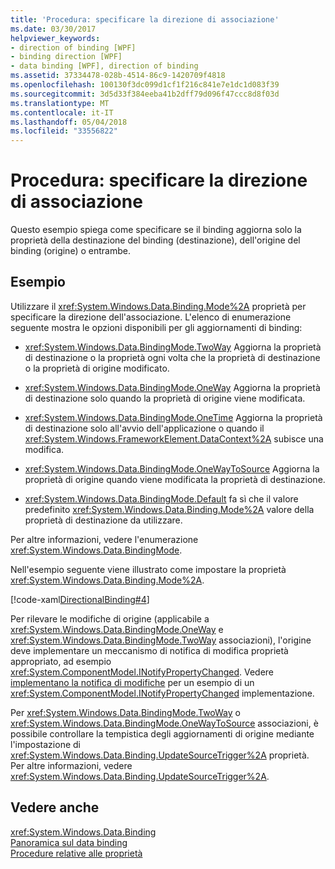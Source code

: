 ```yaml
---
title: 'Procedura: specificare la direzione di associazione'
ms.date: 03/30/2017
helpviewer_keywords:
- direction of binding [WPF]
- binding direction [WPF]
- data binding [WPF], direction of binding
ms.assetid: 37334478-028b-4514-86c9-1420709f4818
ms.openlocfilehash: 100130f3dc099d1cf1f216c841e7e1dc1d083f39
ms.sourcegitcommit: 3d5d33f384eeba41b2dff79d096f47ccc8d8f03d
ms.translationtype: MT
ms.contentlocale: it-IT
ms.lasthandoff: 05/04/2018
ms.locfileid: "33556822"
---
```

# <a name="how-to-specify-the-direction-of-the-binding"></a>Procedura: specificare la direzione di associazione
Questo esempio spiega come specificare se il binding aggiorna solo la proprietà della destinazione del binding (destinazione), dell'origine del binding (origine) o entrambe.  
  
## <a name="example"></a>Esempio  
 Utilizzare il <xref:System.Windows.Data.Binding.Mode%2A> proprietà per specificare la direzione dell'associazione. L'elenco di enumerazione seguente mostra le opzioni disponibili per gli aggiornamenti di binding:  
  
-   <xref:System.Windows.Data.BindingMode.TwoWay> Aggiorna la proprietà di destinazione o la proprietà ogni volta che la proprietà di destinazione o la proprietà di origine modificato.  
  
-   <xref:System.Windows.Data.BindingMode.OneWay> Aggiorna la proprietà di destinazione solo quando la proprietà di origine viene modificata.  
  
-   <xref:System.Windows.Data.BindingMode.OneTime> Aggiorna la proprietà di destinazione solo all'avvio dell'applicazione o quando il <xref:System.Windows.FrameworkElement.DataContext%2A> subisce una modifica.  
  
-   <xref:System.Windows.Data.BindingMode.OneWayToSource> Aggiorna la proprietà di origine quando viene modificata la proprietà di destinazione.  
  
-   <xref:System.Windows.Data.BindingMode.Default> fa sì che il valore predefinito <xref:System.Windows.Data.Binding.Mode%2A> valore della proprietà di destinazione da utilizzare.  
  
 Per altre informazioni, vedere l'enumerazione <xref:System.Windows.Data.BindingMode>.  
  
 Nell'esempio seguente viene illustrato come impostare la proprietà <xref:System.Windows.Data.Binding.Mode%2A>.  
  
 [!code-xaml[DirectionalBinding#4](../../../../samples/snippets/csharp/VS_Snippets_Wpf/DirectionalBinding/CSharp/Page1.xaml#4)]  
  
 Per rilevare le modifiche di origine (applicabile a <xref:System.Windows.Data.BindingMode.OneWay> e <xref:System.Windows.Data.BindingMode.TwoWay> associazioni), l'origine deve implementare un meccanismo di notifica di modifica proprietà appropriato, ad esempio <xref:System.ComponentModel.INotifyPropertyChanged>. Vedere [implementano la notifica di modifiche](../../../../docs/framework/wpf/data/how-to-implement-property-change-notification.md) per un esempio di un <xref:System.ComponentModel.INotifyPropertyChanged> implementazione.  
  
 Per <xref:System.Windows.Data.BindingMode.TwoWay> o <xref:System.Windows.Data.BindingMode.OneWayToSource> associazioni, è possibile controllare la tempistica degli aggiornamenti di origine mediante l'impostazione di <xref:System.Windows.Data.Binding.UpdateSourceTrigger%2A> proprietà. Per altre informazioni, vedere <xref:System.Windows.Data.Binding.UpdateSourceTrigger%2A>.  
  
## <a name="see-also"></a>Vedere anche  
 <xref:System.Windows.Data.Binding>  
 [Panoramica sul data binding](../../../../docs/framework/wpf/data/data-binding-overview.md)  
 [Procedure relative alle proprietà](../../../../docs/framework/wpf/data/data-binding-how-to-topics.md)
